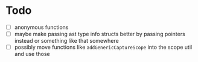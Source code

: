 # Todo

- [ ] anonymous functions
- [ ] maybe make passing ast type info structs better by passing pointers instead
      or something like that somewhere
- [ ] possibly move functions like `addGenericCaptureScope` into the scope
      util and use those
